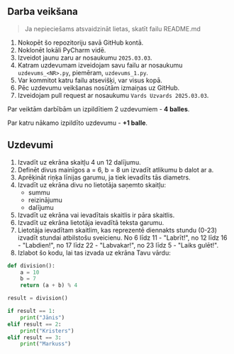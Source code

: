 ## Darba veikšana

> Ja nepieciešams atsvaidzināt lietas, skatīt failu README.md

1) Nokopēt šo repozitoriju savā GitHub kontā.
2) Noklonēt lokāli PyCharm vidē.
3) Izveidot jaunu zaru ar nosaukumu `2025.03.03`.
4) Katram uzdevumam izveidojam savu failu ar nosaukumu `uzdevums_<NR>.py`, piemēram, `uzdevums_1.py`.
5) Var kommitot katru failu atsevišķi, var visus kopā.
6) Pēc uzdevumu veikšanas nosūtām izmaiņas uz GitHub.
7) Izveidojam pull request ar nosaukumu `Vards Uzvards 2025.03.03`.

Par veiktām darbībām un izpildītiem 2 uzdevumiem - **4 balles**.

Par katru nākamo izpildīto uzdevumu - **+1 balle**.

## Uzdevumi

1) Izvadīt uz ekrāna skaitļu 4 un 12 dalījumu.
2) Definēt divus mainīgos a = 6, b = 8 un izvadīt atlikumu b dalot ar a.
3) Aprēķināt riņķa līnijas garumu, ja tiek ievadīts tās diametrs.
4) Izvadīt uz ekrāna divu no lietotāja saņemto skaitļu:
   - summu
   - reizinājumu
   - dalījumu
5) Izvadīt uz ekrāna vai ievadītais skaitlis ir pāra skaitlis.
6) Izvadīt uz ekrāna lietotāja ievadītā teksta garumu.
7) Lietotāja ievadītam skaitlim, kas reprezentē diennakts stundu (0-23) izvadīt stundai atbilstošu sveicienu. No 6 līdz 11 - "Labrīt!", no 12 līdz 16 - "Labdien!", no 17 līdz 22 - "Labvakar!", no 23 līdz 5 - "Laiks gulēt!".
8) Izlabot šo kodu, lai tas izvada uz ekrāna Tavu vārdu:
```python
def division():
    a = 10
    b = 7
    return (a + b) % 4

result = division()

if result == 1:
    print("Jānis")
elif result == 2:
    print("Kristers")
elif result == 3:
    print("Markuss")
```